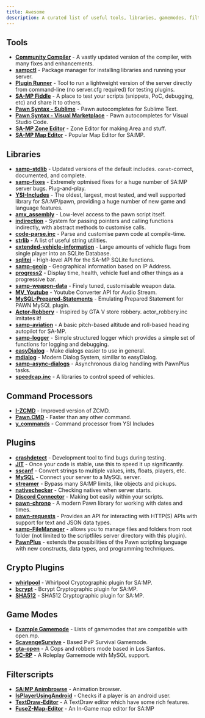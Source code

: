 ```yaml
---
title: Awesome
description: A curated list of useful tools, libraries, gamemodes, filterscripts and plugins for SA-MP development.
---
```


## Tools

- **[Community Compiler](https://github.com/pawn-lang/compiler)** - A vastly updated version of the compiler, with many fixes and enhancements.
- **[sampctl](https://github.com/Southclaws/sampctl)** - Package manager for installing libraries and running your server.
- **[Plugin Runner](https://github.com/Zeex/samp-plugin-runner)** - Tool to run a lightweight version of the server directly from command-line (no server.cfg required) for testing plugins.
- **[SA-MP Fiddle](https://fiddle.sa-mp.dev)** - A place to test your scripts (snippets, PoC, debugging, etc) and share it to others.
- **[Pawn Syntax - Sublime](https://packagecontrol.io/packages/Pawn%20syntax/)** - Pawn autocompletes for Sublime Text.
- **[Pawn Syntax - Visual Marketplace](https://marketplace.visualstudio.com/items?itemName=southclaws.vscode-pawn)** - Pawn autocompletes for Visual Studio Code.
- **[SA-MP Zone Editor](https://bitbucket.org/Grimrandomer/samp-zone-editor/downloads)** - Zone Editor for making Area and stuff.
- **[SA-MP Map Editor](https://github.com/openmultiplayer/archive/raw/master/tools/Map%20Editor.zip)** - Popular Map Editor for SA:MP.

## Libraries

- **[samp-stdlib](https://github.com/pawn-lang/samp-stdlib)** - Updated versions of the default includes. `const`-correct, documented, and complete.
- **[samp-fixes](https://github.com/pawn-lang/sa-mp-fixes)** - Extremely optmised fixes for a huge number of SA:MP server bugs. Plug-and-play.
- **[YSI-Includes](https://github.com/pawn-lang/YSI-Includes)** - The oldest, largest, most tested, and well supported library for SA:MP/pawn, providing a huge number of new game and language features.
- **[amx_assembly](https://github.com/Zeex/amx_assembly)** - Low-level access to the pawn script itself.
- **[indirection](https://github.com/Y-Less/indirection)** - System for passing pointers and calling functions indirectly, with abstract methods to customise calls.
- **[code-parse.inc](https://github.com/Y-Less/code-parse.inc)** - Parse and customise pawn code at compile-time.
- **[strlib](https://github.com/oscar-broman/strlib/)** - A list of useful string utilities.
- **[extended-vehicle-information](https://github.com/Vince0789/sa-mp-extended-vehicle-information)** - Large amounts of vehicle flags from single player into an SQLite Database.
- **[sqlitei](https://github.com/oscar-broman/sqlitei)** - High-level API for the SA-MP SQLite functions.
- **[samp-geoip](https://github.com/Southclaws/SAMP-geoip)** - Geographical information based on IP Address.
- **[progress2](https://github.com/Southclaws/progress2)** - Display time, health, vehicle fuel and other things as a progressive bar.
- **[samp-weapon-data](https://github.com/Southclaws/samp-weapon-data)** - Finely tuned, customisable weapon data.
- **[MV_Youtube](https://github.com/MichaelBelgium/MV_Youtube)** - Youtube Converter API for Audio Stream.
- **[MySQL-Prepared-Statements](https://github.com/PatrickGTR/MySQL-Prepared-Statements)** - Emulating Prepared Statement for PAWN MySQL plugin.
- **[Actor-Robbery](https://github.com/PatrickGTR/actor_robbery)** - Inspired by GTA V store robbery. actor_robbery.inc imitates it!
- **[samp-aviation](https://github.com/Southclaws/samp-aviation)** - A basic pitch-based altitude and roll-based heading autopilot for SA-MP.
- **[samp-logger](https://github.com/Southclaws/samp-logger)** - Simple structured logger which provides a simple set of functions for logging and debugging.
- **[easyDialog](https://github.com/Awsomedude/easyDialog)** - Make dialogs easier to use in general.
- **[mdialog](https://github.com/Open-GTO/mdialog)** - Modern Dialog System, simillar to easyDialog.
- **[samp-async-dialogs](https://github.com/AGraber/samp-async-dialogs)** - Asynchronous dialog handling with PawnPlus tasks.
- **[speedcap.inc](https://github.com/ff-agus44/archive/blob/master/includes/speedcap.inc)** - A libraries to control speed of vehicles.

## Command Processors

- **[I-ZCMD](https://github.com/YashasSamaga/I-ZCMD)** - Improved version of ZCMD.
- **[Pawn.CMD](https://github.com/katursis/Pawn.CMD)** - Faster than any other command.
- **[y_commands](https://github.com/pawn-lang/YSI-Includes/blob/5.x/YSI_Visual/y_commands.md)** - Command processor from YSI Includes

## Plugins

- **[crashdetect](https://github.com/Zeex/samp-plugin-crashdetect)** - Development tool to find bugs during testing.
- **[JIT](https://github.com/Zeex/samp-plugin-jit)** - Once your code is stable, use this to speed it up significantly.
- **[sscanf](https://github.com/Y-Less/sscanf)** - Convert strings to multiple values, ints, floats, players, etc.
- **[MySQL](https://github.com/pBlueG/SA-MP-MySQL)** - Connect your server to a MySQL server.
- **[streamer](https://github.com/samp-incognito/samp-streamer-plugin)** - Bypass many SA:MP limits, like objects and pickups.
- **[nativechecker](https://github.com/openmultiplayer/archive/raw/master/plugins/nativechecker.zip)** - Checking natives when server starts.
- **[Discord Connector](https://github.com/maddinat0r/samp-discord-connector)** - Making bot easily within your scripts.
- **[pawn-chrono](https://github.com/Southclaws/pawn-chrono)** - A modern Pawn library for working with dates and times.
- **[pawn-requests](https://github.com/Southclaws/pawn-requests)** - Provides an API for interacting with HTTP(S) APIs with support for text and JSON data types.
- **[samp-FileManager](https://github.com/JaTochNietDan/SA-MP-FileManager)** - allows you to manage files and folders from root folder (not limited to the scriptfiles server directory with this plugin).
- **[PawnPlus](https://github.com/IllidanS4/PawnPlus)** - extends the possibilities of the Pawn scripting language with new constructs, data types, and programming techniques.

## Crypto Plugins

- **[whirlpool](https://github.com/Southclaws/samp-whirlpool)** - Whirlpool Cryptographic plugin for SA:MP.
- **[bcrypt](https://github.com/LassiR/bcrypt-samp)** - Bcrypt Cryptographic plugin for SA:MP.
- **[SHA512](https://github.com/openmultiplayer/archive/raw/master/plugins/SHA512.zip)** - SHA512 Cryptographic plugin for SA:MP.

## Game Modes

- **[Example Gamemode](https://github.com/openmultiplayer/example-gamemodes)** - Lists of gamemodes that are compatible with open.mp.
- **[ScavengeSurvive](https://github.com/Southclaws/ScavengeSurvive)** - Based PvP Survival Gamemode.
- **[gta-open](https://github.com/PatrickGTR/gta-open)** - A Cops and robbers mode based in Los Santos.
- **[SC-RP](https://github.com/seanny/SC-RP)** - A Roleplay Gamemode with MySQL support.

## Filterscripts

- **[SA:MP Animbrowse](https://github.com/Southclaws/samp-animbrowse)** - Animation browser.
- **[IsPlayerUsingAndroid](https://github.com/Fairuz-Afdhal/IsPlayerUsingAndroid)** - Checks if a player is an android user. 
- **[TextDraw-Editor](https://github.com/Nickk888SAMP/TextDraw-Editor)** - A TextDraw editor which have some rich features.
- **[FuseZ-Map-Editor](https://github.com/fusez/Map-Editor-V3)** - An In-Game map editor for SA:MP
